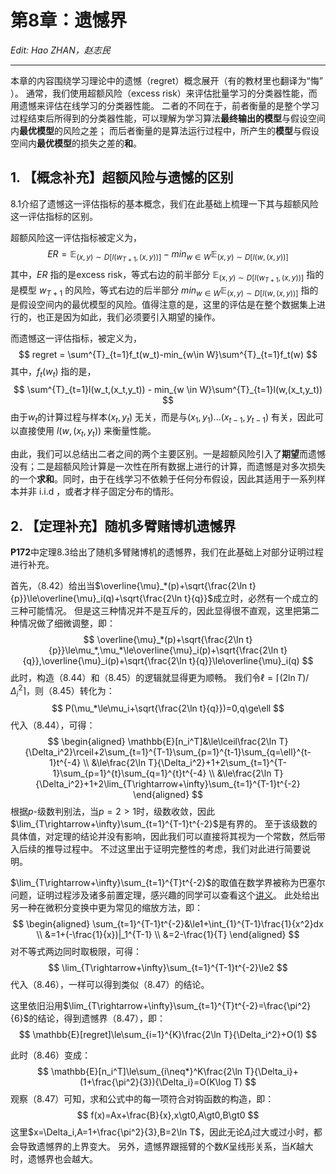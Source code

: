 # 第8章：遗憾界

*Edit: Hao ZHAN，赵志民*

---

本章的内容围绕学习理论中的遗憾（regret）概念展开（有的教材里也翻译为“悔” ）。
通常，我们使用超额风险（excess risk）来评估批量学习的分类器性能，而用遗憾来评估在线学习的分类器性能。
二者的不同在于，前者衡量的是整个学习过程结束后所得到的分类器性能，可以理解为学习算法**最终输出的模型**与假设空间内**最优模型**的风险之差；
而后者衡量的是算法运行过程中，所产生的**模型**与假设空间内**最优模型**的损失之差的**和**。



## 1. 【概念补充】超额风险与遗憾的区别

8.1介绍了遗憾这一评估指标的基本概念，我们在此基础上梳理一下其与超额风险这一评估指标的区别。

超额风险这一评估指标被定义为，
$$
ER = \mathbb{E}_{(x,y)\sim D[l(w_{T+1},(x,y))]} - min_{w \in W} \mathbb{E}_{(x,y)\sim D[l(w,(x,y))]}
$$
其中，$ER$ 指的是excess risk，等式右边的前半部分 $\mathbb{E}_{(x,y)\sim D[l(w_{T+1},(x,y))]}$ 指的是模型 $w_{T+1}$ 的风险，等式右边的后半部分 $min_{w \in W} \mathbb{E}_{(x,y)\sim D[l(w,(x,y))]}$ 指的是假设空间内的最优模型的风险。值得注意的是，这里的评估是在整个数据集上进行的，也正是因为如此，我们必须要引入期望的操作。

而遗憾这一评估指标，被定义为，
$$
regret = \sum^{T}_{t=1}f_t(w_t)-min_{w\in W}\sum^{T}_{t=1}f_t(w)
$$
其中，$f_t(w_t)$ 指的是，
$$
\sum^{T}_{t=1}l(w_t,(x_t,y_t)) - min_{w \in W}\sum^{T}_{t=1}l(w,(x_t,y_t))
$$
由于$w_t$的计算过程与样本$(x_t,y_t)$ 无关，而是与$(x_1,y_1)...(x_{t-1},y_{t-1})$ 有关，因此可以直接使用 $l(w,(x_t,y_t))$ 来衡量性能。

由此，我们可以总结出二者之间的两个主要区别。一是超额风险引入了**期望**而遗憾没有；二是超额风险计算是一次性在所有数据上进行的计算，而遗憾是对多次损失的一个**求和**。同时，由于在线学习不依赖于任何分布假设，因此其适用于一系列样本并非 i.i.d ，或者才样子固定分布的情形。



## 2. 【定理补充】随机多臂赌博机遗憾界

**P172**中定理8.3给出了随机多臂赌博机的遗憾界，我们在此基础上对部分证明过程进行补充。

首先，（8.42）给出当$\overline{\mu}_*(p)+\sqrt{\frac{2\ln t}{p}}\le\overline{\mu}_i(q)+\sqrt{\frac{2\ln t}{q}}$成立时，必然有一个成立的三种可能情况。
但是这三种情况并不是互斥的，因此显得很不直观，这里把第二种情况做了细微调整，即：
$$
\overline{\mu}_*(p)+\sqrt{\frac{2\ln t}{p}}\le\mu_*,\mu_*\le\overline{\mu}_i(p)+\sqrt{\frac{2\ln t}{q}},\overline{\mu}_i(p)+\sqrt{\frac{2\ln t}{q}}\le\overline{\mu}_i(q)
$$
此时，构造（8.44）和（8.45）的逻辑就显得更为顺畅。
我们令$\ell=\lceil(2\ln T)/\Delta_i^2\rceil$，则（8.45）转化为：
$$
P(\mu_*\le\mu_i+\sqrt{\frac{2\ln t}{q}})=0,q\ge\ell
$$
代入（8.44），可得：
$$
\begin{aligned}
\mathbb{E}[n_i^T]&\le\lceil\frac{2\ln T}{\Delta_i^2}\rceil+2\sum_{t=1}^{T-1}\sum_{p=1}^{t-1}\sum_{q=\ell}^{t-1}t^{-4} \\
&\le\frac{2\ln T}{\Delta_i^2}+1+2\sum_{t=1}^{T-1}\sum_{p=1}^{t}\sum_{q=1}^{t}t^{-4} \\
&\le\frac{2\ln T}{\Delta_i^2}+1+2\lim_{T\rightarrow+\infty}\sum_{t=1}^{T-1}t^{-2} 
\end{aligned}
$$
根据$p$-级数判别法，当$p=2\gt1$时，级数收敛，因此$\lim_{T\rightarrow+\infty}\sum_{t=1}^{T-1}t^{-2}$是有界的。
至于该级数的具体值，对定理的结论并没有影响，因此我们可以直接将其视为一个常数，然后带入后续的推导过程中。
不过这里出于证明完整性的考虑，我们对此进行简要说明。

$\lim_{T\rightarrow+\infty}\sum_{t=1}^{T}t^{-2}$的取值在数学界被称为巴塞尔问题，证明过程涉及诸多前置定理，感兴趣的同学可以查看这个[讲义](https://www.math.cmu.edu/~bwsulliv/basel-problem.pdf)。
此处给出另一种在微积分变换中更为常见的缩放方法，即：
$$
\begin{aligned}
\sum_{t=1}^{T-1}t^{-2}&\le1+\int_{1}^{T-1}\frac{1}{x^2}dx \\
&=1+(-\frac{1}{x})|_1^{T-1} \\
&=2-\frac{1}{T}
\end{aligned}
$$
对不等式两边同时取极限，可得：
$$
\lim_{T\rightarrow+\infty}\sum_{t=1}^{T-1}t^{-2}\le2
$$
代入（8.46），一样可以得到类似（8.47）的结论。

这里依旧沿用$\lim_{T\rightarrow+\infty}\sum_{t=1}^{T}t^{-2}=\frac{\pi^2}{6}$的结论，得到遗憾界（8.47），即：
$$
\mathbb{E}[regret]\le\sum_{i=1}^{K}\frac{2\ln T}{\Delta_i^2}+O(1)
$$

此时（8.46）变成：
$$
\mathbb{E}[n_i^T]\le\sum_{i\neq*}^K\frac{2\ln T}{\Delta_i}+(1+\frac{\pi^2}{3}){\Delta_i}=O(K\log T)
$$
观察（8.47）可知，求和公式中的每一项符合对钩函数的构造，即：
$$
f(x)=Ax+\frac{B}{x},x\gt0,A\gt0,B\gt0
$$
这里$x=\Delta_i,A=1+\frac{\pi^2}{3},B=2\ln T$，因此无论$\Delta_i$过大或过小时，都会导致遗憾界的上界变大。
另外，遗憾界跟摇臂的个数$K$呈线形关系，当$K$越大时，遗憾界也会越大。